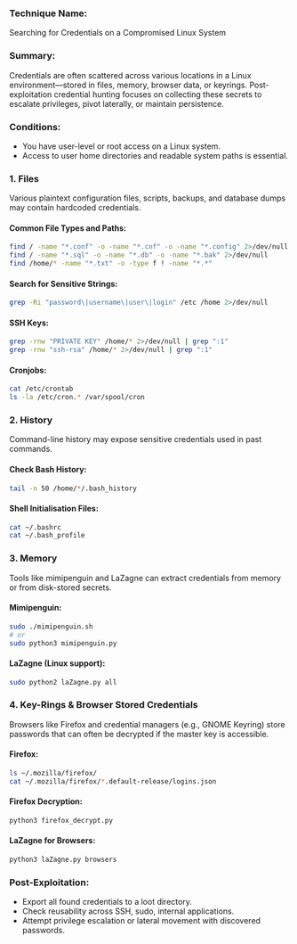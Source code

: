 ### Technique Name:

Searching for Credentials on a Compromised Linux System
### Summary:

Credentials are often scattered across various locations in a Linux environment—stored in files, memory, browser data, or keyrings. Post-exploitation credential hunting focuses on collecting these secrets to escalate privileges, pivot laterally, or maintain persistence.
### Conditions:

- You have user-level or root access on a Linux system.    
- Access to user home directories and readable system paths is essential.
### 1. Files

Various plaintext configuration files, scripts, backups, and database dumps may contain hardcoded credentials.
#### Common File Types and Paths:

```bash
find / -name "*.conf" -o -name "*.cnf" -o -name "*.config" 2>/dev/null
find / -name "*.sql" -o -name "*.db" -o -name "*.bak" 2>/dev/null
find /home/* -name "*.txt" -o -type f ! -name "*.*"
```
#### Search for Sensitive Strings:

```bash
grep -Ri "password\|username\|user\|login" /etc /home 2>/dev/null
```
#### SSH Keys:

```bash
grep -rnw "PRIVATE KEY" /home/* 2>/dev/null | grep ":1"
grep -rnw "ssh-rsa" /home/* 2>/dev/null | grep ":1"
```
#### Cronjobs:

```bash
cat /etc/crontab
ls -la /etc/cron.* /var/spool/cron
```
### 2. History

Command-line history may expose sensitive credentials used in past commands.
#### Check Bash History:

```bash
tail -n 50 /home/*/.bash_history
```
#### Shell Initialisation Files:

```bash
cat ~/.bashrc
cat ~/.bash_profile
```
### 3. Memory

Tools like mimipenguin and LaZagne can extract credentials from memory or from disk-stored secrets.
#### Mimipenguin:

```bash
sudo ./mimipenguin.sh
# or
sudo python3 mimipenguin.py
```
#### LaZagne (Linux support):

```bash
sudo python2 laZagne.py all
```
### 4. Key-Rings & Browser Stored Credentials

Browsers like Firefox and credential managers (e.g., GNOME Keyring) store passwords that can often be decrypted if the master key is accessible.
#### Firefox:

```bash
ls ~/.mozilla/firefox/
cat ~/.mozilla/firefox/*.default-release/logins.json
```
#### Firefox Decryption:

```bash
python3 firefox_decrypt.py
```
#### LaZagne for Browsers:

```bash
python3 laZagne.py browsers
```
### Post-Exploitation:

- Export all found credentials to a loot directory.    
- Check reusability across SSH, sudo, internal applications.
- Attempt privilege escalation or lateral movement with discovered passwords.
